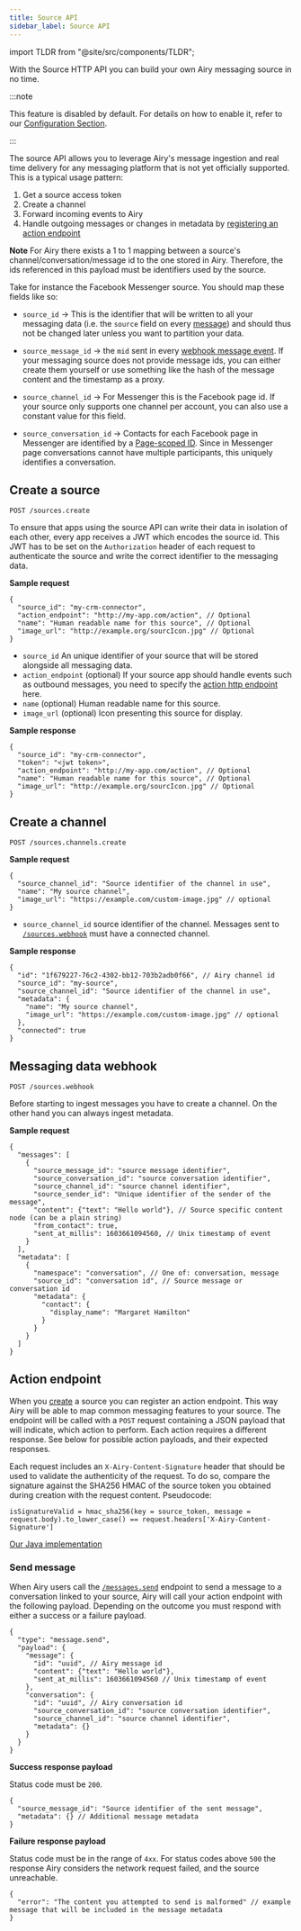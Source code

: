 ```yaml
---
title: Source API
sidebar_label: Source API
---
```


import TLDR from "@site/src/components/TLDR";

<TLDR>

With the Source HTTP API you can build your own Airy messaging source in no time.

</TLDR>

:::note

This feature is disabled by default. For details on how to enable it, refer to our [Configuration Section](getting-started/installation/configuration.md#components).

:::

The source API allows you to leverage Airy's message ingestion and real time delivery for any messaging platform
that is not yet officially supported. This is a typical usage pattern:

1. Get a source access token
2. Create a channel
3. Forward incoming events to Airy
4. Handle outgoing messages or changes in metadata by [registering an action endpoint](#action-endpoint)

**Note** For Airy there exists a 1 to 1 mapping between a source's channel/conversation/message id to the one stored in Airy. Therefore, the ids referenced in this payload must be identifiers used by the source.

Take for instance the Facebook Messenger source. You should map these fields like so:

- `source_id` → This is the identifier that will be written to all your messaging data (i.e. the `source` field on every [message](api/endpoints/messages.md#list)) and should thus not be changed later unless you want to partition your data.

- `source_message_id` → the `mid` sent in every [webhook message event](https://developers.facebook.com/docs/messenger-platform/reference/webhook-events/messages/). If your messaging source does not provide message ids, you can either create them yourself or use something like the hash of the message content and the timestamp as a proxy.

- `source_channel_id` → For Messenger this is the Facebook page id. If your source only supports one channel per account, you can also use a constant value for this field.

- `source_conversation_id` → Contacts for each Facebook page in Messenger are identified by a [Page-scoped ID](https://developers.facebook.com/docs/messenger-platform/identity/user-profile). Since in Messenger page conversations cannot have multiple participants, this uniquely identifies a conversation.

## Create a source

`POST /sources.create`

To ensure that apps using the source API can write their data in isolation of each other, every app receives a
JWT which encodes the source id. This JWT has to be set on the `Authorization` header of each request to authenticate
the source and write the correct identifier to the messaging data.

**Sample request**

```json5
{
  "source_id": "my-crm-connector",
  "action_endpoint": "http://my-app.com/action", // Optional
  "name": "Human readable name for this source", // Optional
  "image_url": "http://example.org/sourcIcon.jpg" // Optional
}
```

- `source_id` An unique identifier of your source that will be stored alongside all messaging data.
- `action_endpoint` (optional) If your source app should handle events such as outbound messages, you need to specify the [action http endpoint](#action-endpoint) here.
- `name` (optional) Human readable name for this source.
- `image_url` (optional) Icon presenting this source for display.

**Sample response**

```json5
{
  "source_id": "my-crm-connector",
  "token": "<jwt token>",
  "action_endpoint": "http://my-app.com/action", // Optional
  "name": "Human readable name for this source", // Optional
  "image_url": "http://example.org/sourcIcon.jpg" // Optional
}
```

## Create a channel

`POST /sources.channels.create`

**Sample request**

```json5
{
  "source_channel_id": "Source identifier of the channel in use",
  "name": "My source channel",
  "image_url": "https://example.com/custom-image.jpg" // optional
}
```

- `source_channel_id` source identifier of the channel. Messages sent to [`/sources.webhook`](#messaging-data-webhook) must have a connected channel.

**Sample response**

```json5
{
  "id": "1f679227-76c2-4302-bb12-703b2adb0f66", // Airy channel id
  "source_id": "my-source",
  "source_channel_id": "Source identifier of the channel in use",
  "metadata": {
    "name": "My source channel",
    "image_url": "https://example.com/custom-image.jpg" // optional
  },
  "connected": true
}
```

## Messaging data webhook

`POST /sources.webhook`

Before starting to ingest messages you have to create a channel. On the other hand you can always ingest metadata.

**Sample request**

```json5
{
  "messages": [
    {
      "source_message_id": "source message identifier",
      "source_conversation_id": "source conversation identifier",
      "source_channel_id": "source channel identifier",
      "source_sender_id": "Unique identifier of the sender of the message",
      "content": {"text": "Hello world"}, // Source specific content node (can be a plain string)
      "from_contact": true,
      "sent_at_millis": 1603661094560, // Unix timestamp of event
    }
  ],
  "metadata": [
    {
      "namespace": "conversation", // One of: conversation, message
      "source_id": "conversation id", // Source message or conversation id
      "metadata": {
        "contact": {
          "display_name": "Margaret Hamilton"
        }
      }
    }
  ]
}
```

## Action endpoint

When you [create](#create-a-source) a source you can register an action endpoint. This way Airy will be able to map common messaging features to your source. The endpoint will be called with a `POST` request containing a JSON payload that will indicate, which action to perform. Each action requires a different response. See below for possible action payloads, and their expected responses.

Each request includes an `X-Airy-Content-Signature` header that should be used to validate the authenticity of the request. To do so, compare the signature against the SHA256 HMAC of the source token you obtained during creation with the request content. Pseudocode:

```
isSignatureValid = hmac_sha256(key = source_token, message = request.body).to_lower_case() == request.headers['X-Airy-Content-Signature']
```

<!-- TODO add more code examples -->

[Our Java implementation](https://github.com/airyhq/airy/blob/develop/lib/java/crypto/src/main/java/co/airy/crypto/Signature.java#L21)

### Send message

When Airy users call the [`/messages.send`](api/endpoints/messages.md#send) endpoint to send a message to a conversation linked to your source, Airy will call your action endpoint with the following payload. Depending on the outcome you must respond with either a success or a failure payload.

```json5
{
  "type": "message.send",
  "payload": {
    "message": {
      "id": "uuid", // Airy message id
      "content": {"text": "Hello world"},
      "sent_at_millis": 1603661094560 // Unix timestamp of event
    },
    "conversation": {
      "id": "uuid", // Airy conversation id
      "source_conversation_id": "source conversation identifier",
      "source_channel_id": "source channel identifier",
      "metadata": {}
    }
  }
}
```

**Success response payload**

Status code must be `200`.

```json5
{
  "source_message_id": "Source identifier of the sent message",
  "metadata": {} // Additional message metadata
}
```

**Failure response payload**

Status code must be in the range of `4xx`. For status codes above `500` the response Airy considers the network request failed, and the source unreachable.

```json5
{
  "error": "The content you attempted to send is malformed" // example message that will be included in the message metadata
}
```
